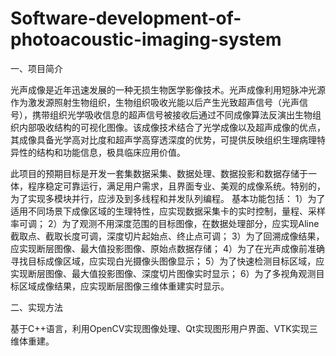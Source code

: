 # Software-development-of-photoacoustic-imaging-system

一、项目简介

光声成像是近年迅速发展的一种无损生物医学影像技术。光声成像利用短脉冲光源作为激发源照射生物组织，生物组织吸收光能以后产生光致超声信号（光声信号），携带组织光学吸收信息的超声信号被接收后通过不同成像算法反演出生物组织内部吸收结构的可视化图像。该成像技术结合了光学成像以及超声成像的优点，其成像具备光学高对比度和超声学高穿透深度的优势，可提供反映组织生理病理特异性的结构和功能信息，极具临床应用价值。

此项目的预期目标是开发一套集数据采集、数据处理、数据投影和数据存储于一体，程序稳定可靠运行，满足用户需求，且界面专业、美观的成像系统。特别的，为了实现多模块并行，应涉及到多线程和并发队列编程。
基本功能包括：
1）为了适用不同场景下成像区域的生理特性，应实现数据采集卡的实时控制，量程、采样率可调；
2）为了观测不用深度范围的目标图像，在数据处理部分，应实现Aline截取点、截取长度可调，深度切片起始点、终止点可调；
3）为了回溯成像结果，应实现断层图像、最大值投影图像、原始点数据存储；
4）为了在光声成像前准确寻找目标成像区域，应实现白光摄像头图像显示；
5）为了快速检测目标区域，应实现断层图像、最大值投影图像、深度切片图像实时显示；
6）为了多视角观测目标区域成像结果，应实现断层图像三维体重建实时显示。


二、实现方法

基于C++语言，利用OpenCV实现图像处理、Qt实现图形用户界面、VTK实现三维体重建。

